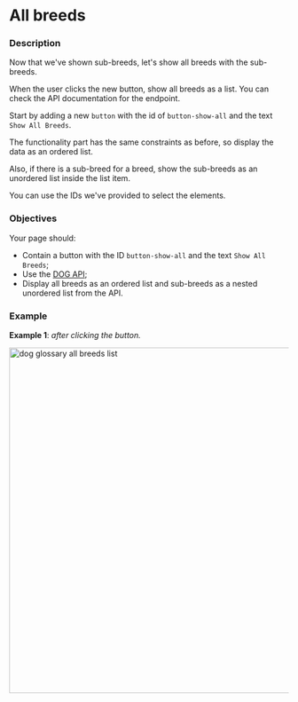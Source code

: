 # All breeds

<div class="step-text">
<h3 id="description"><b>Description</b></h3>
<p>Now that we've shown sub-breeds, let's show all breeds with the sub-breeds.</p>
<p>When the user clicks the new button, show all breeds as a list. You can check the API documentation for the endpoint.</p>
<p>Start by adding a new <code class="java">button</code> with the id of <code class="java">button-show-all</code> and the text <code class="java">Show All Breeds</code>.</p>
<p>The functionality part has the same constraints as before, so display the data as an ordered list.</p>
<p>Also, if there is a sub-breed for a breed, show the sub-breeds as an unordered list inside the list item.</p>
<p>You can use the IDs we've provided to select the elements.</p>
<h3 id="objectives">Objectives</h3>
<p>Your page should:</p>
<ul>
<li>Contain a button with the ID <code class="java">button-show-all</code> and the text <code class="java">Show All Breeds</code>;</li>
<li>Use the <a href="https://dog.ceo/dog-api/documentation" rel="noopener noreferrer nofollow" target="_blank">DOG API</a>;</li>
<li>Display all breeds as an ordered list and sub-breeds as a nested unordered list from the API.</li>
</ul>
<h3 id="example">Example</h3>
<p><strong>Example 1</strong>: <em>after clicking the button.</em></p>
<p><img alt="dog glossary all breeds list" height="623" name="eg6-dog.png" src="https://ucarecdn.com/8cbebebc-b4cb-4aac-9d37-e551c2281173/" width="691"/></p>
</div>

